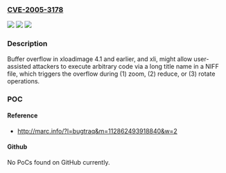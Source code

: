 ### [CVE-2005-3178](https://cve.mitre.org/cgi-bin/cvename.cgi?name=CVE-2005-3178)
![](https://img.shields.io/static/v1?label=Product&message=n%2Fa&color=blue)
![](https://img.shields.io/static/v1?label=Version&message=n%2Fa&color=blue)
![](https://img.shields.io/static/v1?label=Vulnerability&message=n%2Fa&color=brighgreen)

### Description

Buffer overflow in xloadimage 4.1 and earlier, and xli, might allow user-assisted attackers to execute arbitrary code via a long title name in a NIFF file, which triggers the overflow during (1) zoom, (2) reduce, or (3) rotate operations.

### POC

#### Reference
- http://marc.info/?l=bugtraq&m=112862493918840&w=2

#### Github
No PoCs found on GitHub currently.

